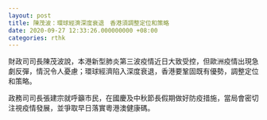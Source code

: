 ```yaml
---
layout: post
title: 陳茂波：環球經濟深度衰退　香港須調整定位和策略
date: 2020-09-27 12:33:26.000000000 +08:00
categories: rthk
---
```


財政司司長陳茂波說，本港新型肺炎第三波疫情近日大致受控，但歐洲疫情出現急劇反彈，情況令人憂慮；環球經濟陷入深度衰退，香港要鞏固既有優勢，調整定位和策略。

政務司司長張建宗就呼籲市民，在國慶及中秋節長假期做好防疫措施，當局會密切注視疫情發展，並爭取早日落實粵港澳健康碼。
